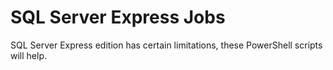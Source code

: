 # SQL Server Express Jobs

SQL Server Express edition has certain limitations, these PowerShell scripts will help.

